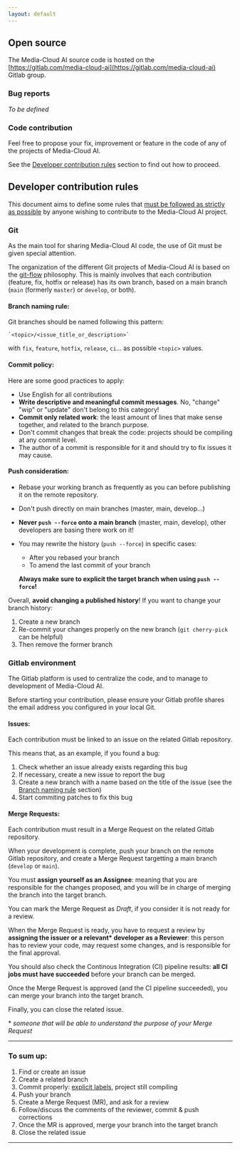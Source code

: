 ```yaml
---
layout: default
---
```


## Open source

The Media-Cloud AI source code is hosted on the [https://gitlab.com/media-cloud-ai](https://gitlab.com/media-cloud-ai) Gitlab group.

### Bug reports

_To be defined_

### Code contribution

Feel free to propose your fix, improvement or feature in the code of any of the projects of Media-Cloud AI.

See the [Developer contribution rules](#developer-contribution-rules) section to find out how to proceed.

## Developer contribution rules

This document aims to define some rules that <ins>must be followed as strictly as possible</ins> by anyone wishing to contribute to the Media-Cloud AI project.

### Git

As the main tool for sharing Media-Cloud AI code, the use of Git must be given special attention.

The organization of the different Git projects of Media-Cloud AI is based on the [git-flow](https://git-flow.readthedocs.io/en/latest/presentation.html) philosophy. This is mainly involves that each contribution (feature, fix, hotfix or release) has its own branch, based on a main branch (`main` (formerly `master`) or `develop`, or both).

#### Branch naming rule:

Git branches should be named following this pattern:

    `<topic>/<issue_title_or_description>`

   with `fix`, `feature`, `hotfix`, `release`, `ci`... as possible `<topic>` values.

#### Commit policy:

Here are some good practices to apply:

 - Use English for all contributions
 - __Write descriptive and meaningful commit messages__. No, "change" "wip" or "update" don't belong to this category!
 - __Commit only related work__: the least amount of lines that make sense together, and related to the branch purpose.
 - Don't commit changes that break the code: projects should be compiling at any commit level.
 - The author of a commit is responsible for it and should try to fix issues it may cause.

#### Push consideration:

 - Rebase your working branch as frequently as you can before publishing it on the remote repository.
 - Don't push directly on main branches (master, main, develop...)
 - __Never `push --force` onto a main branch__ (master, main, develop), other developers are basing there work on it!
 - You may rewrite the history (`push --force`) in specific cases:
     - After you rebased your branch
     - To amend the last commit of your branch

    __Always make sure to explicit the target branch when using `push --force`!__


Overall, __avoid changing a published history__! If you want to change your branch history:
 1. Create a new branch
 2. Re-commit your changes properly on the new branch (`git cherry-pick` can be helpful)
 3. Then remove the former branch


### Gitlab environment

The Gitlab platform is used to centralize the code, and to manage to development of Media-Cloud AI.

Before starting your contribution, please ensure your Gitlab profile shares the email address you configured in your local Git.

#### Issues:

Each contribution must be linked to an issue on the related Gitlab repository.

This means that, as an example, if you found a bug:

 1. Check whether an issue already exists regarding this bug
 2. If necessary, create a new issue to report the bug
 3. Create a new branch with a name based on the title of the issue (see the [Branch naming rule](#branch-naming-rule) section)
 4. Start commiting patches to fix this bug

#### Merge Requests:

Each contribution must result in a Merge Request on the related Gitlab repository.

When your development is complete, push your branch on the remote Gitlab repository, and create a Merge Request targetting a main branch (`develop` or `main`).

You must __assign yourself as an Assignee__: meaning that you are responsible for the changes proposed, and you will be in charge of merging the branch into the target branch.

You can mark the Merge Request as _Draft_, if you consider it is not ready for a review.

When the Merge Request is ready, you have to request a review by __assigning the issuer or a relevant* developer as a Reviewer__: this person has to review your code, may request some changes, and is responsible for the final approval.

You should also check the Continous Integration (CI) pipeline results: __all CI jobs must have succeeded__ before your branch can be merged.

Once the Merge Request is approved (and the CI pipeline succeeded), you can merge your branch into the target branch.

Finally, you can close the related issue.

\* _someone that will be able to understand the purpose of your Merge Request_

---

### To sum up:

 1. Find or create an issue
 2. Create a related branch
 3. Commit properly: <ins>explicit labels</ins>, project still compiling
 4. Push your branch
 5. Create a Merge Request (MR), and ask for a review
 6. Follow/discuss the comments of the reviewer, commit & push corrections
 7. Once the MR is approved, merge your branch into the target branch
 8. Close the related issue

---
